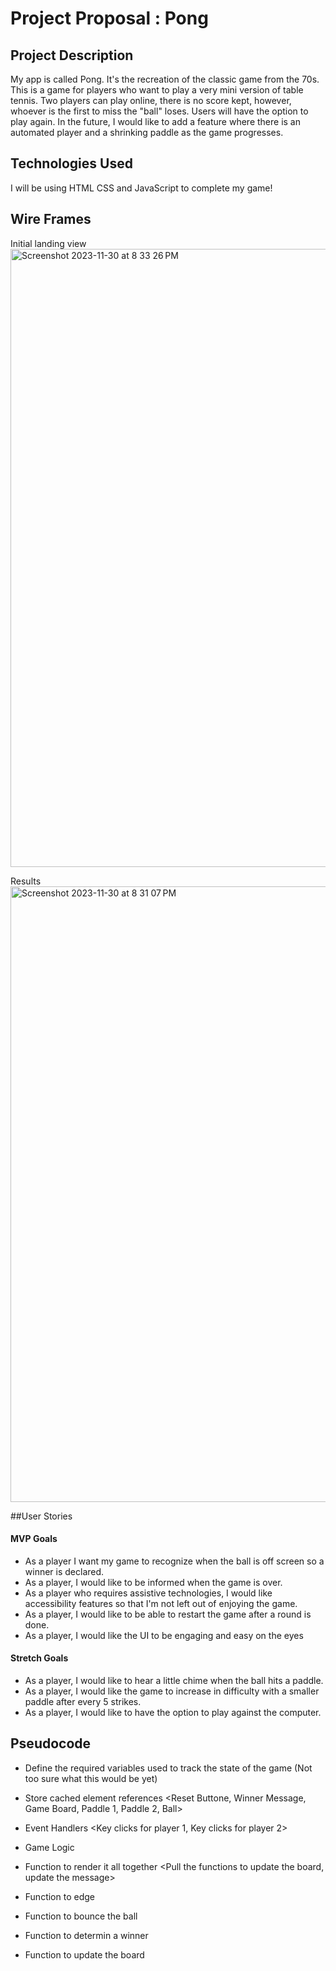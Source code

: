 # Project Proposal : Pong

## Project Description
My app is called Pong. It's the recreation of the classic game from the 70s. This is a game for players who want to play a very mini version of table tennis. Two players can play online, there is no score kept, however, whoever is the first to miss the "ball" loses. Users will have the option to play again. In the future, I would like to add a feature where there is an automated player and a shrinking paddle as the game progresses.

## Technologies Used
I will be using HTML CSS and JavaScript to complete my game!

## Wire Frames 
Initial landing view
<img width="989" alt="Screenshot 2023-11-30 at 8 33 26 PM" src="https://github.com/GlitterAngle/Pong/assets/138747127/3af39682-b966-4dfa-9694-d99650aef481">

Results 
<img width="985" alt="Screenshot 2023-11-30 at 8 31 07 PM" src="https://github.com/GlitterAngle/Pong/assets/138747127/44e71e32-991e-48cb-81da-5d120be217a2">

##User Stories

#### MVP Goals 

- As a player I want my game to recognize when the ball is off screen so a winner is declared.
- As a player, I would like to be informed when the game is over.
- As a player who requires assistive technologies, I would like accessibility features so that I'm not left out of enjoying the game.
- As a player, I would like to be able to restart the game after a round is done.
- As a player, I would like the UI to be engaging and easy on the eyes

#### Stretch Goals

- As a player, I would like to hear a little chime when the ball hits a paddle.
- As a player, I would like the game to increase in difficulty with a smaller paddle after every 5 strikes.
- As a player, I would like to have the option to play against the computer.

## Pseudocode 

- Define the required variables used to track the state of the game
      (Not too sure what this would be yet)
- Store cached element references
      <Reset Buttone, Winner Message, Game Board, Paddle 1, Paddle 2, Ball>
- Event Handlers
      <Key clicks for player 1, Key clicks for player 2>
  
- Game Logic
      <Update Board and Update Message>
- Function to render it all together
      <Pull the  functions to update the board, update the message>
- Function to edge
        <keep pieces on the board as to not fall off the top or bottom edge>
- Function to bounce the ball
- Function to determin a winner 
- Function to update the board
        <Upon load the page will have a set position and not being until a key click>
 


